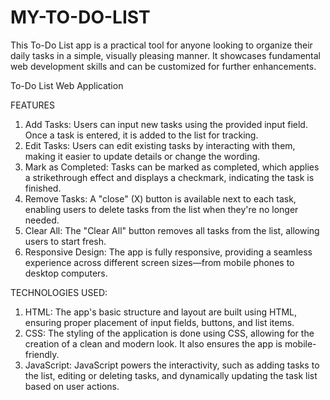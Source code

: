 # MY-TO-DO-LIST
This To-Do List app is a practical tool for anyone looking to organize their daily tasks in a simple, visually pleasing manner. It showcases fundamental web development skills and can be customized for further enhancements.

To-Do List Web Application

FEATURES

1. Add Tasks: Users can input new tasks using the provided input field. Once a task is entered, it is added to the list for tracking.
2. Edit Tasks: Users can edit existing tasks by interacting with them, making it easier to update details or change the wording.
3. Mark as Completed: Tasks can be marked as completed, which applies a strikethrough effect and displays a checkmark, indicating the task is finished.
4. Remove Tasks: A "close" (X) button is available next to each task, enabling users to delete tasks from the list when they're no longer needed.
5. Clear All: The "Clear All" button removes all tasks from the list, allowing users to start fresh.
6. Responsive Design: The app is fully responsive, providing a seamless experience across different screen sizes—from mobile phones to desktop computers.

TECHNOLOGIES USED:

1. HTML: The app's basic structure and layout are built using HTML, ensuring proper placement of input fields, buttons, and list items.
2. CSS: The styling of the application is done using CSS, allowing for the creation of a clean and modern look. It also ensures the app is mobile-friendly.
3. JavaScript: JavaScript powers the interactivity, such as adding tasks to the list, editing or deleting tasks, and dynamically updating the task list based on user actions.
